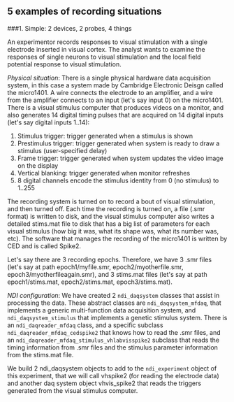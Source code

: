 ## 5 examples of recording situations

###1. Simple: 2 devices, 2 probes, 4 things

An experimentor records responses to visual stimulation with a single electrode inserted in visual cortex. The analyst wants to
examine the responses of single neurons to visual stimulation and the local field potential response to visual stimulation.

_Physical situation_: There is a single physical hardware data acquisition system, in this case a system made by
Cambridge Electronic Deisgn called the micro1401. A wire connects the electrode to an amplifier,
and a wire from the amplifier connects to an input (let's say input 0) on the micro1401. There is a visual stimulus computer that
produces videos on a monitor, and also generates 14 digital timing pulses that are acquired on 14 digital inputs (let's say
digital inputs 1..14):

  1. Stimulus trigger: trigger generated when a stimulus is shown
  2. Prestimulus trigger: trigger generated when system is ready to draw a stimulus (user-specified delay)
  3. Frame trigger: trigger generated when system updates the video image on the display
  4. Vertical blanking: trigger generated when monitor refreshes
  5. 8 digital channels encode the stimulus identity from 0 (no stimulus) to 1..255

The recording system is turned on to record a bout of visual stimulation, and then turned off. Each time the recording is turned
on, a file (.smr format) is written to disk, and the visual stimulus computer also writes a detailed stims.mat file to disk that
has a big list of parameters for each visual stimulus (how big it was, what its shape was, what its number was, etc). The software
that manages the recording of the micro1401 is written by CED and is called Spike2.

Let's say there are 3 recording epochs. Therefore, we have 3 .smr files (let's say at path epoch1/myfile.smr, epoch2/myotherfile.smr,
epoch3/myotherfileagain.smr), and 3 stims.mat files (let's say at path epoch1/stims.mat, epoch2/stims.mat, epoch3/stims.mat).

_NDI configuration_: We have created 2 `ndi_daqsystem` classes that assist in processing the data. These abstract classes are
`ndi_daqsystem_mfdaq`, that implements a generic multi-function data acquisition system, and `ndi_daqsystem_stimulus` that implements
a genetic stimulus system. There is an `ndi_daqreader_mfdaq` class, and a specific subclass `ndi_daqreader_mfdaq_cedspike2` that
knows how to read the .smr files, and an `ndi_daqreader_mfdaq_stimulus_vhlabvisspike2` subclass that reads the timing information
from .smr files and the stimulus parameter information from the stims.mat file. 

We build 2 ndi_daqsystem objects to add to the `ndi_experiment` object of this experiment, that we will call vhspike2 (for reading the electrode data) and another daq system object vhvis_spike2 that reads the triggers generated from the visual 
stimulus computer. 


